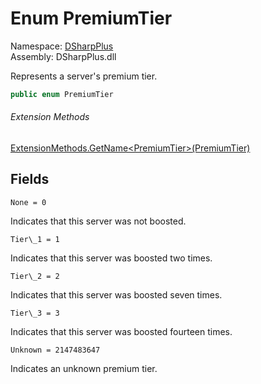 # Enum PremiumTier

Namespace: [DSharpPlus](DSharpPlus.md)  
Assembly: DSharpPlus.dll

Represents a server's premium tier.

```csharp
public enum PremiumTier
```

###### Extension Methods

[ExtensionMethods.GetName<PremiumTier\>\(PremiumTier\)](DSharpPlus.SlashCommands.ExtensionMethods.md\#DSharpPlus\_SlashCommands\_ExtensionMethods\_GetName\_\_1\_\_\_0\_)

## Fields

`None = 0` 

Indicates that this server was not boosted.

`Tier\_1 = 1` 

Indicates that this server was boosted two times.

`Tier\_2 = 2` 

Indicates that this server was boosted seven times.

`Tier\_3 = 3` 

Indicates that this server was boosted fourteen times.

`Unknown = 2147483647` 

Indicates an unknown premium tier.

